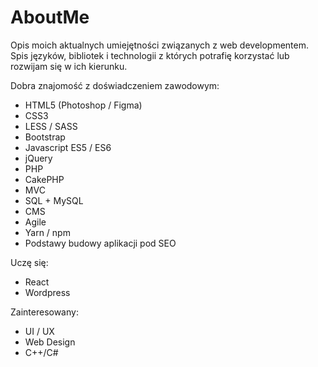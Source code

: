# AboutMe
Opis moich aktualnych umiejętności związanych z web developmentem. Spis języków, bibliotek i technologii z których potrafię korzystać lub rozwijam się w ich kierunku. 

Dobra znajomość z doświadczeniem zawodowym:
- HTML5 (Photoshop / Figma)
- CSS3
- LESS / SASS
- Bootstrap
- Javascript ES5 / ES6
- jQuery
- PHP
- CakePHP
- MVC
- SQL + MySQL
- CMS
- Agile
- Yarn / npm
- Podstawy budowy aplikacji pod SEO

Uczę się:
- React
- Wordpress

Zainteresowany:
- UI / UX
- Web Design
- C++/C#
